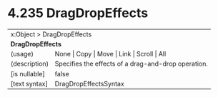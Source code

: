 <html dir="LTR" xmlns:mshelp="http://msdn.microsoft.com/mshelp" xmlns:ddue="http://ddue.schemas.microsoft.com/authoring/2003/5" xmlns:xlink="http://www.w3.org/1999/xlink" xmlns:tool="http://www.microsoft.com/tooltip">

<body>
 <input type="hidden" id="userDataCache" class="userDataStyle">
 <input type="hidden" id="hiddenScrollOffset">
 <img id="dropDownImage" style="display:none; height:0; width:0;" src="../local/drpdown.gif">
 <img id="dropDownHoverImage" style="display:none; height:0; width:0;" src="../local/drpdown_orange.gif">
 <img id="collapseImage" style="display:none; height:0; width:0;" src="../local/collapse.gif">
 <img id="expandImage" style="display:none; height:0; width:0;" src="../local/exp.gif">
 <img id="collapseAllImage" style="display:none; height:0; width:0;" src="../local/collall.gif">
 <img id="expandAllImage" style="display:none; height:0; width:0;" src="../local/expall.gif">
 <img id="copyImage" style="display:none; height:0; width:0;" src="../local/copycode.gif">
 <img id="copyHoverImage" style="display:none; height:0; width:0;" src="../local/copycodeHighlight.gif">
 <div id="header"><h1 class="heading">4.235 DragDropEffects</h1></div>

 <div id="mainSection">
 <div id="mainBody">
 <div id="allHistory" class="saveHistory" onsave="saveAll()" onload="loadAll()"></div>
 <p xmlns:wsd="http://wsdev.schemas.microsoft.com/authoring/2008/2" xmlns:msxsl="urn:schemas-microsoft-com:xslt" xmlns:script="urn:script" xmlns:build="urn:build">
 </p>
 <div id="sectionSection0" class="section" name="collapseableSection">
 <content xmlns="http://ddue.schemas.microsoft.com/authoring/2003/5" xmlns:wsd="http://wsdev.schemas.microsoft.com/authoring/2008/2" xmlns:msxsl="urn:schemas-microsoft-com:xslt" xmlns:script="urn:script" xmlns:build="urn:build">
 </content>
 </div>
 <div id="sectionSection1" class="section" name="collapseableSection">
 <content xmlns="http://ddue.schemas.microsoft.com/authoring/2003/5" xmlns:wsd="http://wsdev.schemas.microsoft.com/authoring/2008/2" xmlns:msxsl="urn:schemas-microsoft-com:xslt" xmlns:script="urn:script" xmlns:build="urn:build">
 <table class="ProtocolAuthoredTable" xmlns="">
 <tr><td colspan="2">
<mshelp:link keywords="86913f34-aa06-4c94-9f09-83936a822fd8" tabindex="0">x:Object</mshelp:link> &gt; <mshelp:link keywords="8120044d-ce73-40dd-83e6-4bfc58b60013" tabindex="0">DragDropEffects</mshelp:link> </td>
 </tr>
 <tr><td colspan="2">
 <b>
DragDropEffects </b>
 </td>
 </tr>
 <tr><td><div class="indent0">(usage)</div></td>
 <td><mshelp:link keywords="2d72aaf6-ee48-4699-8703-bf553bcebf50" tabindex="0">None</mshelp:link> | <mshelp:link keywords="2d72aaf6-ee48-4699-8703-bf553bcebf50" tabindex="0">Copy</mshelp:link> | <mshelp:link keywords="2d72aaf6-ee48-4699-8703-bf553bcebf50" tabindex="0">Move</mshelp:link> | <mshelp:link keywords="2d72aaf6-ee48-4699-8703-bf553bcebf50" tabindex="0">Link</mshelp:link> | <mshelp:link keywords="2d72aaf6-ee48-4699-8703-bf553bcebf50" tabindex="0">Scroll</mshelp:link> | <mshelp:link keywords="2d72aaf6-ee48-4699-8703-bf553bcebf50" tabindex="0">All</mshelp:link> </td>
 </tr>
 <tr><td><div class="indent0">(description)</div></td>
 <td>Specifies the effects of a drag-and-drop operation. </td>
 </tr>
 <tr><td><div class="indent0">[is nullable]</div></td>
 <td>false </td>
 </tr>
 <tr><td><div class="indent0">[text syntax]</div></td>
 <td><mshelp:link keywords="2d72aaf6-ee48-4699-8703-bf553bcebf50" tabindex="0">DragDropEffectsSyntax</mshelp:link> </td>
 </tr>
</table>
 </content>
 </div>
 <!--[if gte IE 5]>
 <tool:tip element="languageFilterToolTip" avoidmouse="false"/>
 <![endif]-->
 </div>
 <a name="feedback"></a><span></span>
 </div>
</body></html>
